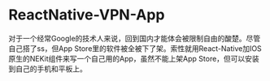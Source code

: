 # ReactNative-VPN-App
对于一个经常Google的技术人来说，回到国内才能体会被限制自由的酸楚。尽管自己搭了ss，但App Store里的软件被全被下了架。索性就用React-Native加IOS原生的NEKit组件来写一个自己用的App，虽然不能上架App Store，但可以安装到自己的手机和平板上。
